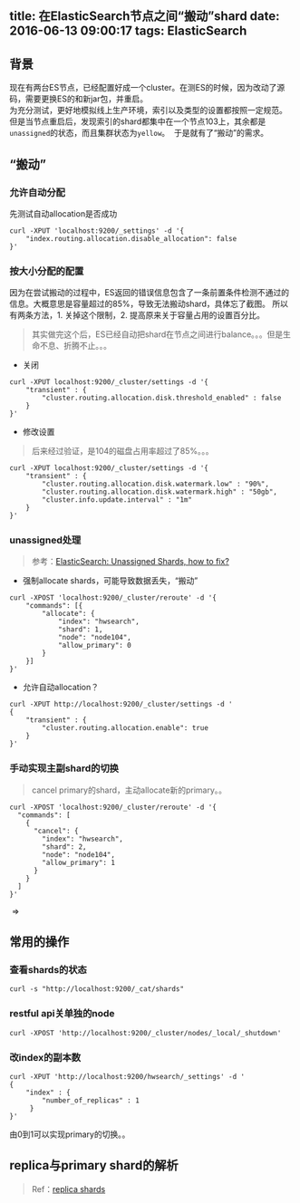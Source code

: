 title: 在ElasticSearch节点之间“搬动”shard
date: 2016-06-13 09:00:17
tags: ElasticSearch
---

背景
-----
现在有两台ES节点，已经配置好成一个cluster。在测ES的时候，因为改动了源码，需要更换ES的和新jar包，并重启。  
为充分测试，更好地模拟线上生产环境，索引以及类型的设置都按照一定规范。  
但是当节点重启后，发现索引的shard都集中在一个节点103上，其余都是`unassigned`的状态，而且集群状态为`yellow`。
<img src="{% asset_path 0.png %}" alt="" />
于是就有了“搬动”的需求。


“搬动”
-----
### 允许自动分配
先测试自动allocation是否成功

```
curl -XPUT 'localhost:9200/_settings' -d '{
    "index.routing.allocation.disable_allocation": false
}'
```

### 按大小分配的配置
因为在尝试搬动的过程中，ES返回的错误信息包含了一条前置条件检测不通过的信息。大概意思是容量超过的85%，导致无法搬动shard，具体忘了截图。
所以有两条方法，1. 关掉这个限制，2. 提高原来关于容量占用的设置百分比。

> 其实做完这个后，ES已经自动把shard在节点之间进行balance。。。但是生命不息、折腾不止。。。

* 关闭

```
curl -XPUT localhost:9200/_cluster/settings -d '{
    "transient" : {
        "cluster.routing.allocation.disk.threshold_enabled" : false
    }
}'
```

* 修改设置
> 后来经过验证，是104的磁盘占用率超过了85%。。。

```
curl -XPUT localhost:9200/_cluster/settings -d '{
    "transient" : {
        "cluster.routing.allocation.disk.watermark.low" : "90%",
        "cluster.routing.allocation.disk.watermark.high" : "50gb",
        "cluster.info.update.interval" : "1m"
    }
}'
```

### unassigned处理
> 参考：[ElasticSearch: Unassigned Shards, how to fix?](http://stackoverflow.com/questions/19967472/elasticsearch-unassigned-shards-how-to-fix)

* 强制allocate shards，可能导致数据丢失，“搬动”

```
curl -XPOST 'localhost:9200/_cluster/reroute' -d '{
    "commands": [{
        "allocate": {
            "index": "hwsearch",
            "shard": 1,
            "node": "node104",
            "allow_primary": 0
        }
    }]
}'
```

* 允许自动allocation？

```
curl -XPUT http://localhost:9200/_cluster/settings -d '
{
    "transient" : {
        "cluster.routing.allocation.enable": true
    }
}'
```

### 手动实现主副shard的切换
> cancel primary的shard，主动allocate新的primary。。

```
curl -XPOST 'localhost:9200/_cluster/reroute' -d '{
  "commands": [
    {
      "cancel": {
        "index": "hwsearch",
        "shard": 2,
        "node": "node104",
        "allow_primary": 1
      }
    }
  ]
}'
```

<img src="{% asset_path 1.png %}" alt="" />
=>
<img src="{% asset_path 2.png %}" alt="" />

常用的操作
-----
### 查看shards的状态

`curl -s "http://localhost:9200/_cat/shards"`

### restful api关单独的node
`curl -XPOST 'http://localhost:9200/_cluster/nodes/_local/_shutdown'`

### 改index的副本数

```
curl -XPUT 'http://localhost:9200/hwsearch/_settings' -d '
{
    "index" : {
        "number_of_replicas" : 1
     }
}'
```

由0到1可以实现primary的切换。。

replica与primary shard的解析
-----
> Ref：[replica shards](https://www.elastic.co/guide/en/elasticsearch/guide/current/replica-shards.html)